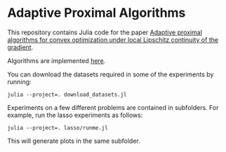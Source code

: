 # Adaptive Proximal Algorithms

This repository contains Julia code for the paper
[Adaptive proximal algorithms for convex optimization under local Lipschitz continuity of the gradient](https://arxiv.org/abs/2301.04431).

Algorithms are implemented [here](./adaptive_proximal_algorithms.jl).

You can download the datasets required in some of the experiments by running:

```
julia --project=. download_datasets.jl
```

Experiments on a few different problems are contained in subfolders.
For example, run the lasso experiments as follows:

```
julia --project=. lasso/runme.jl
```

This will generate plots in the same subfolder.
